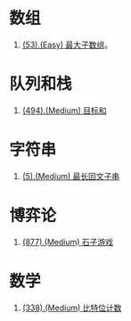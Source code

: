 # 数组

1. [(53).(Easy) 最大子数组][53]。

# 队列和栈

1. [(494).(Medium) 目标和][494]

# 字符串

1. [(5).(Medium) 最长回文子串][5]

# 博弈论

1. [(877).(Medium) 石子游戏][877]

# 数学

1. [(338).(Medium) 比特位计数][338]


[5]: ../string/E5_Medium_LongestPalindromicSubstring.java
[53]: ../array/E53_Easy_MaximumSubarray.java
[494]: ../../learn/queue_stack/TargetSum.java
[877]: ../gametheory/E877_Medium_StoneGame.java
[338]: ../math/E338_Easy_CountingBits.java